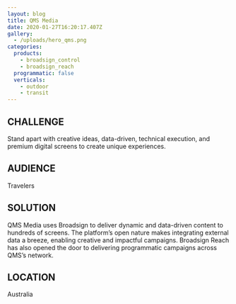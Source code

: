 ```yaml
---
layout: blog
title: QMS Media
date: 2020-01-27T16:20:17.407Z
gallery:
  - /uploads/hero_qms.png
categories:
  products:
    - broadsign_control
    - broadsign_reach
  programmatic: false
  verticals:
    - outdoor
    - transit
---
```


## CHALLENGE

Stand apart with creative ideas, data-driven, technical execution, and premium digital screens to create unique experiences.

## AUDIENCE

Travelers

## SOLUTION

QMS Media uses Broadsign to deliver dynamic and data-driven content to hundreds of screens. The platform’s open nature makes integrating external data a breeze, enabling creative and impactful campaigns. Broadsign Reach has also opened the door to delivering programmatic campaigns across QMS’s network.

## LOCATION

Australia

